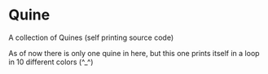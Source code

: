 # Quine
A collection of Quines (self printing source code)

As of now there is only one quine in here, but this one prints itself in a loop in 10 different colors (^_^)
